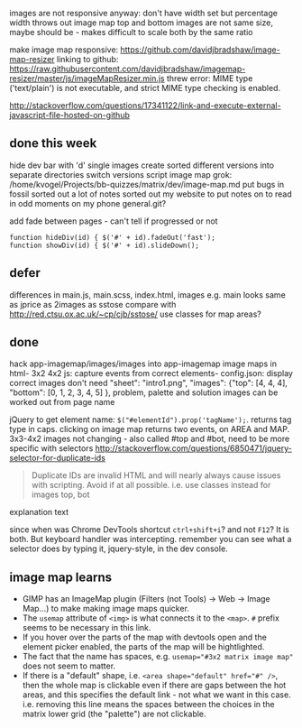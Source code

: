 
images are not responsive anyway:
don't have width set
but percentage width throws out image map
top and bottom images are not same size, maybe should be - makes difficult to scale both by the same ratio

make image map responsive: https://github.com/davidjbradshaw/image-map-resizer
linking to github: https://raw.githubusercontent.com/davidjbradshaw/imagemap-resizer/master/js/imageMapResizer.min.js
threw error: MIME type ('text/plain') is not executable, and strict MIME type checking is enabled.

http://stackoverflow.com/questions/17341122/link-and-execute-external-javascript-file-hosted-on-github

## done this week

hide dev bar with 'd'
single images create
sorted different versions into separate directories
switch versions script
image map grok: /home/kvogel/Projects/bb-quizzes/matrix/dev/image-map.md
put bugs in fossil
sorted out a lot of notes
sorted out my website to put notes on to read in odd moments on my phone
general.git?

add fade between pages - can't tell if progressed or not

    function hideDiv(id) { $('#' + id).fadeOut('fast');
    function showDiv(id) { $('#' + id).slideDown();

## defer

differences in main.js, main.scss, index.html, images
e.g.  main looks same as jprice as 2images as sstose
compare with http://red.ctsu.ox.ac.uk/~cp/cjb/sstose/
use classes for map areas?

## done

hack app-imagemap/images/images into app-imagemap
image maps in html- 3x2 4x2
js: capture events from correct elements-
config.json: display correct images
 don't need "sheet": "intro1.png", "images": {"top": [4, 4, 4], "bottom": [0, 1, 2, 3, 4, 5] },
 problem, palette and solution images can be worked out from page name

jQuery to get element name: `$("#elementId").prop('tagName');`. returns tag type in caps. 
clicking on image map returns two events, on AREA and MAP.
3x3-4x2 images not changing - also called #top and #bot, need to be more specific with selectors
http://stackoverflow.com/questions/6850471/jquery-selector-for-duplicate-ids
>Duplicate IDs are invalid HTML and will nearly always cause issues with scripting. Avoid if at all possible.
i.e. use classes instead for images top, bot

explanation text

since when was Chrome DevTools shortcut `ctrl+shift+i`? and not `F12`? It is both. But keyboard handler was intercepting.
remember you can see what a selector does by typing it, jquery-style, in the dev console.

## image map learns

* GIMP has an ImageMap plugin (Filters (not Tools) -> Web -> Image Map...) to make making image maps quicker.
* The `usemap` attribute of `<img>` is what connects it to the `<map>`. `#` prefix seems to be necessary in this link.
* If you hover over the parts of the map with devtools open and the element picker enabled, the parts of the map will be hightlighted.
* The fact that the name has spaces, e.g. `usemap="#3x2 matrix image map"` does not seem to matter.
* If there is a "default" shape, i.e. `<area shape="default" href="#" />`, then the whole map is clickable even if there are gaps between the hot areas, and this specifies the default link - not what we want in this case. i.e. removing this line means the spaces between the choices in the matrix lower grid (the "palette") are not clickable.
